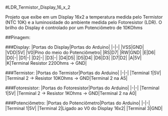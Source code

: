 #LDR_Termistor_Display_16_x_2

Projeto que exibe em um Display 16x2 a temperatura medida pelo Termistor (NTC 10K) e a luminosidade do ambiente medida pelo Fotoresistor (LDR).
O brilho do Display é controlado por um Potenciômetro de 10KOhms

##Pinagem:

###Display:
|Portas do Display|Portas do Arduino|
|-|-|
|VSS|GND|
|VDD|5V|
|V0|Pino do meio do Potenciômetro|
|RS|D7|
|RW|GND|
|E|D6|
|D0|-|
|D1|-|
|D2|-|
|D3|-|
|D4|D5|
|D5|D4|
|D6|D3|
|D7|D2|
|A|5V|
|K|Terminal Resistor 220Ohms -> GND|

###Termistor:
|Portas do Termistor|Portas do Arduino|
|-|-|
|Terminal 1|5V|
|Terminal 2 -> Resistor 10KOhms -> GND|Terminal 2 na A5|

###Fotoresistor:
|Portas do Fotoresistor|Portas do Arduino|
|-|-|
|Terminal 1|5V|
|Terminal 2 -> Resistor 1KOhms -> GND|Terminal 2 na A0|

###Potenciômetro:
|Portas do Potenciômetro|Portas do Arduino|
|-|-|
|Terminal 1|5V|
|Terminal 2|Ligado ao V0 do Display 16x2|
|Terminal 3|GND|





